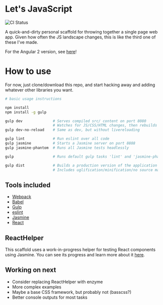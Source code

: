 # Let's JavaScript

![CI Status](https://travis-ci.org/pmeskers/lets_javascript.svg?branch=master)

A quick-and-dirty personal scaffold for throwing together a single page web app. Given how often the JS landscape changes, this is like the third one of these I've made.

For the Angular 2 version, see [here](https://github.com/pmeskers/lets_javascript/tree/typescript-angular-2)!

# How to use

For now, just clone/download this repo, and start hacking away and adding whatever other libraries you want. 

```bash
# basic usage instructions

npm install
npm install -g gulp

gulp dev              # Serves compiled src/ content on port 8080
                      # Watches for JS/CSS/HTML changes, then rebuilds and reloads
gulp dev-no-reload    # Same as dev, but without livereloading

gulp lint             # Run eslint over all code
gulp jasmine          # Starts a Jasmine server on port 8888
gulp jasmine-phantom  # Runs all Jasmine tests headlessly

gulp                  # Runs default gulp tasks 'lint' and 'jasmine-phantom'

gulp dist             # Builds a production version of the application into 'dist/'
                      # Includes uglification/minification/no source maps.
```

## Tools included

* [Webpack](https://github.com/webpack/webpack)
* [Babel](http://babeljs.io/)
* [Gulp](http://gulpjs.com)
* [eslint](http://eslint.org/)
* [Jasmine](http://jasmine.github.io/)
* [React](https://facebook.github.io/react/)

## ReactHelper

This scaffold uses a work-in-progress helper for testing React components using Jasmine. You can see its progress and learn more about it [here](https://github.com/pmeskers/jasmine-react-helper).

## Working on next

* Consider replacing ReactHelper with enzyme
* More complex examples
* Maybe a base CSS framework, but probably not (basscss?)
* Better console outputs for most tasks
